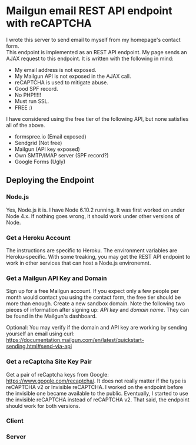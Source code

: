 # Mailgun email REST API endpoint with reCAPTCHA

I wrote this server to send email to myself from my homepage's contact form.  
This endpoint is implemented as an REST API endpoint.  My page sends an AJAX 
request to this endpoint.  It is written with the following in mind:
* My email address is not exposed.
* My Mailgun API is not exposed in the AJAX call.
* reCAPTCHA is used to mitigate abuse.
* Good SPF record.
* No PHP!!!!!
* Must run SSL.
* FREE :)

I have considered using the free tier of the following API, but none satisfies 
all of the above.
* formspree.io (Email exposed)
* Sendgrid (Not free)
* Mailgun (API key exposed)
* Own SMTP/IMAP server (SPF record?)
* Google Forms (Ugly)

## Deploying the Endpoint

### Node.js

Yes, Node.js it is.  I have Node 6.10.2 running.  It was first worked on under
Node 4.x.  If nothing goes wrong, it should work under other versions of Node.

### Get a Heroku Account
The instructions are specific to Heroku.  The environment variables are 
Heroku-specific.  With some treaking, you may get the REST API endpoint to 
work in other services that can host a Node.js environemnt.

### Get a Mailgun API Key and Domain

Sign up for a free Mailgun account.  If you expect only a few people per 
month would contact you using the contact form, the free tier should be more 
than enough.  Create a new sandbox domain.  Note the following two pieces of 
information after signing up: *API key* and *domain name*.  They can be found 
in the Mailgun's dashboard.

Optional: You may verify if the domain and API key are working by sending 
yourself an email using curl: 
https://documentation.mailgun.com/en/latest/quickstart-sending.html#send-via-api

### Get a reCaptcha Site Key Pair

Get a pair of reCaptcha keys from Google: https://www.google.com/recaptcha/.
It does not really matter if the type is reCAPTCHA v2 or Invisible reCAPTCHA.
I worked on the endpoint before the invisible one became available to the
public.  Eventually, I started to use the invisible reCAPTCHA instead of 
reCAPTCHA v2.  That said, the endpoint should work for both versions.

### Client

### Server
